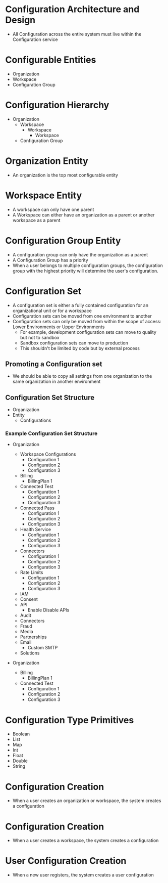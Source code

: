 # Configuration Architecture and Design

- All Configuration across the entire system must live within the Configuration service

# Configurable Entities

- Organization
- Workspace
- Configuration Group

# Configuration Hierarchy

- Organization
  - Workspace
    - Workspace
      - Workspace
  - Configuration Group

# Organization Entity

- An organization is the top most configurable entity

# Workspace Entity

- A workspace can only have one parent
- A Workspace can either have an organization as a parent or another workspace as a parent

# Configuration Group Entity

- A configuration group can only have the organization as a parent
- A Configuration Group has a priority
- When a user belongs to multiple configuration groups, the configuration group with the highest priority will determine the user's configuration.

# Configuration Set

- A configuration set is either a fully contained configuration for an organizational unit or for a workspace
- Configuration sets can be moved from one environment to another
- Configuration sets can only be moved from within the scope of access: Lower Environments or Upper Environments
  - For example, development configuration sets can move to quality but not to sandbox
  - Sandbox configuration sets can move to production
  - This shouldn't be limited by code but by external process

## Promoting a Configuration set

- We should be able to copy all settings from one organization to the same organization in another environment

## Configuration Set Structure

- Organization
- Entity
  - Configurations

### Example Configuration Set Structure

- Organization

  - Workspace Configurations
    - Configuration 1
    - Configuration 2
    - Configuration 3
  - Billing
    - BillingPlan 1
  - Connected Test
    - Configuration 1
    - Configuration 2
    - Configuration 3
  - Connected Pass
    - Configuration 1
    - Configuration 2
    - Configuration 3
  - Health Service
    - Configuration 1
    - Configuration 2
    - Configuration 3
  - Connectors
    - Configuration 1
    - Configuration 2
    - Configuration 3
  - Rate Limits
    - Configuration 1
    - Configuration 2
    - Configuration 3
  - IAM
  - Consent
  - API
    - Enable Disable APIs
  - Audit
  - Connectors
  - Fraud
  - Media
  - Partnerships
  - Email
    - Custom SMTP
  - Solutions

- Organization
  - Billing
    - BillingPlan 1
  - Connected Test
    - Configuration 1
    - Configuration 2
    - Configuration 3

# Configuration Type Primitives

- Boolean
- List
- Map
- Int
- Float
- Double
- String

# Configuration Creation

- When a user creates an organization or workspace, the system creates a configuration

# Configuration Creation

- When a user creates a workspace, the system creates a configuration

# User Configuration Creation

- When a new user registers, the system creates a user configuration
